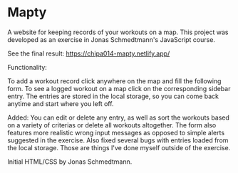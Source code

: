 # Mapty
A website for keeping records of your workouts on a map. This project was developed as an exercise in Jonas Schmedtmann's JavaScript course. 

See the final result: https://chipa014-mapty.netlify.app/

Functionality:

To add a workout record click anywhere on the map and fill the following form. To see a logged workout on a map click on the corresponding sidebar entry.
The entries are stored in the local storage, so you can come back anytime and start where you left off.

Added:
You can edit or delete any entry, as well as sort the workouts based on a variety of criterias or delete all workouts altogether.
The form also features more realistic wrong input messages as opposed to simple alerts suggested in the exercise.
Also fixed several bugs with entries loaded from the local storage.
Those are things I've done myself outside of the exercise.

Initial HTML/CSS by Jonas Schmedtmann.
